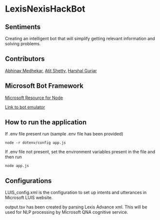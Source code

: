# LexisNexisHackBot

## Sentiments

Creating an intelligent bot that will simplify getting relevant information and solving problems.

## Contributors

[Abhinav Medhekar](amedhek@ncsu.edu), [Atit Shetty](atit.shetty@gmail.com), [Harshal Gurjar](hkgurjar@ncsu.edu)

## Microsoft Bot Framework

[Microsoft Resource for Node](https://docs.microsoft.com/en-us/bot-framework/nodejs/bot-builder-nodejs-quickstart)

[Link to bot emulator](https://github.com/Microsoft/BotFramework-Emulator/releases/tag/v3.5.31)

## How to run the application

If .env file present run (sample .env file has been provided)

```node -r dotenv/config app.js```

If .env file not present, set the environment variables present in the file and then run

```node app.js```

## Configurations

LUIS_config.xml is the configuration to set up intents and utterances in Microsoft LUIS website.

output.tsv has been created by parsing Lexis Advance xml. This will be used for NLP processing by Microsoft QNA cognitive service.



